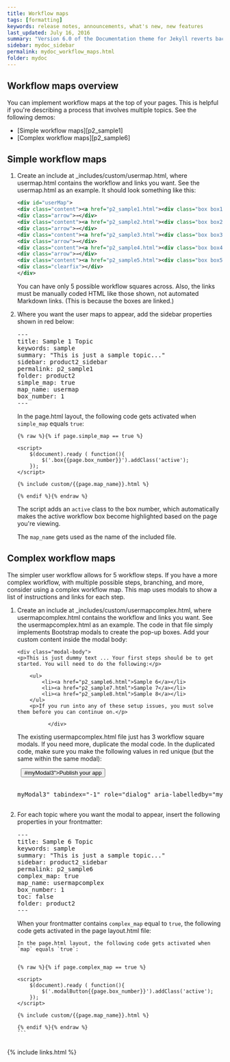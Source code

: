 ```yaml
---
title: Workflow maps
tags: [formatting]
keywords: release notes, announcements, what's new, new features
last_updated: July 16, 2016
summary: "Version 6.0 of the Documentation theme for Jekyll reverts back to relative links so you can view the files offline. Additionally, you can store pages in subdirectories. Templates for alerts and images are available."
sidebar: mydoc_sidebar
permalink: mydoc_workflow_maps.html
folder: mydoc
---
```


## Workflow maps overview

You can implement workflow maps at the top of your pages. This is helpful if you're describing a process that involves multiple topics. See the following demos:

*  [Simple workflow maps][p2_sample1]
*  [Complex workflow maps][p2_sample6]


## Simple workflow maps

1.  Create an include at \_includes/custom/usermap.html, where usermap.html contains the workflow and links you want. See the usermap.html as an example. It should look something like this:

    ```xml  
    <div id="userMap">
    <div class="content"><a href="p2_sample1.html"><div class="box box1">Connect to ADB</div></a></div>
    <div class="arrow">→</div>
    <div class="content"><a href="p2_sample2.html"><div class="box box2">Download and Build the Starter Kit</div></a></div>
    <div class="arrow">→</div>
    <div class="content"><a href="p2_sample3.html"><div class="box box3">Take a Tour</div></a></div>
    <div class="arrow">→</div>
    <div class="content"><a href="p2_sample4.html"><div class="box box4">Load Your Widgets</div></a></div>
    <div class="arrow">→</div>
    <div class="content"><a href="p2_sample5.html"><div class="box box5">Query for Something</div></a></div>
    <div class="clearfix"></div>
    </div>
    ```
    
    You can have only 5 possible workflow squares across. Also, the links must be manually coded HTML like those shown, not automated Markdown links. (This is because the boxes are linked.)
    
2.  Where you want the user maps to appear, add the sidebar properties shown in red below:

    <pre>
    ---
    title: Sample 1 Topic
    keywords: sample
    summary: "This is just a sample topic..."
    sidebar: product2_sidebar
    permalink: p2_sample1
    folder: product2
    <span class="red">simple_map</span>: true
    <span class="red">map_name</span>: usermap
    <span class="red">box_number</span>: 1
    ---
    </pre>
    
    In the page.html layout, the following code gets activated when `simple_map` equals `true`:
    
    ```
    {% raw %}{% if page.simple_map == true %}
    
    <script>
        $(document).ready ( function(){
            $('.box{{page.box_number}}').addClass('active');
        });
    </script>
    
    {% include custom/{{page.map_name}}.html %}
    
    {% endif %}{% endraw %}
    ```
    
    The script adds an `active` class to the box number, which automatically makes the active workflow box become highlighted based on the page you're viewing. 
    
    The `map_name` gets used as the name of the included file.

## Complex workflow maps

The simpler user workflow allows for 5 workflow steps. If you have a more complex workflow, with multiple possible steps, branching, and more, consider using a complex workflow map. This map uses modals to show a list of instructions and links for each step.

1.  Create an include at \_includes/custom/usermapcomplex.html, where usermapcomplex.html contains the workflow and links you want. See the usermapcomplex.html as an example. The code in that file simply implements Bootstrap modals to create the pop-up boxes. Add your custom content inside the modal body:

    ```
    <div class="modal-body">
    <p>This is just dummy text ... Your first steps should be to get started. You will need to do the following:</p>
    
        <ul>
            <li><a href="p2_sample6.html">Sample 6</a></li>
            <li><a href="p2_sample7.html">Sample 7</a></li>
            <li><a href="p2_sample8.html">Sample 8</a></li>
        </ul>
        <p>If you run into any of these setup issues, you must solve them before you can continue on.</p>
    
              </div>
     ```
     
     The existing usermapcomplex.html file just has 3 workflow square modals. If you need more, duplicate the modal code. In the duplicated code, make sure you make the following values in red unique (but the same within the same modal):
     
     <pre>
     <button type="button" class="btn btn-default btn-lg modalButton3" data-toggle="modal" data-target="<span class="red">#myModal3</span>">Publish your app</button>
           <!-- Modal -->
           <div class="modal fade" id="<span class="red">myModal3</span>" tabindex="-1" role="dialog" aria-labelledby="myModalLabel">
     </pre>

2.  For each topic where you want the modal to appear, insert the following properties in your frontmatter:

    <pre>
    ---
    title: Sample 6 Topic
    keywords: sample
    summary: "This is just a sample topic..."
    sidebar: product2_sidebar
    permalink: p2_sample6
    <span class="red">complex_map: true</span>
    <span class="red">map_name: usermapcomplex</span>
    <span class="red">box_number: 1</span>
    toc: false
    folder: product2
    ---
    </pre>

    When your frontmatter contains `complex_map` equal to `true`, the following code gets activated in the page layout.html file:
    
    ```
    In the page.html layout, the following code gets activated when `map` equals `true`:
        
     ```
        {% raw %}{% if page.complex_map == true %}
        
        <script>
            $(document).ready ( function(){
                $('.modalButton{{page.box_number}}').addClass('active');
            });
        </script>
        
        {% include custom/{{page.map_name}}.html %}
        
        {% endif %}{% endraw %}
        ```
     ```
     
{% include links.html %}
